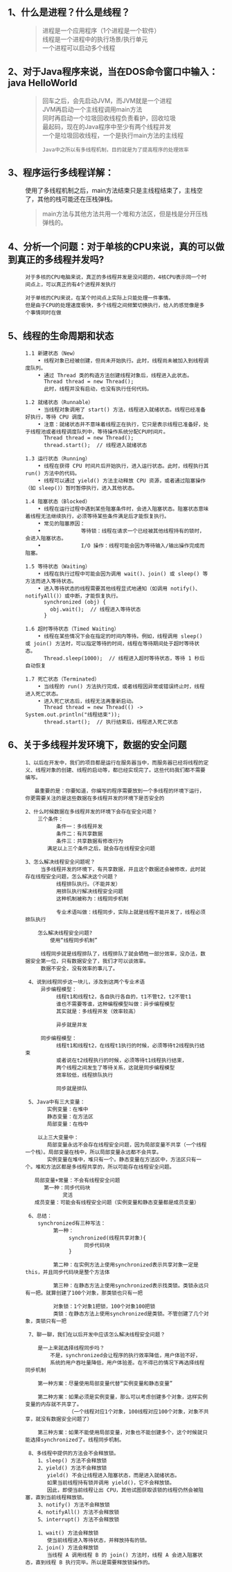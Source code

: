 ## 1、什么是进程？什么是线程？

<figure>

> 进程是一个应用程序（1个进程是一个软件）  
> 线程是一个进程中的执行场景/执行单元  
> 一个进程可以启动多个线程
</figure>

## 2、对于Java程序来说，当在DOS命令窗口中输入：java HelloWorld

<figure>

> 回车之后，会先启动JVM，而JVM就是一个进程  
> JVM再启动一个主线程调用main方法  
> 同时再启动一个垃圾回收线程负责看护，回收垃圾  
> 最起码，现在的Java程序中至少有两个线程并发  
> 一个是垃圾回收线程，一个是执行main方法的主线程
>
>     Java中之所以有多线程机制，目的就是为了提高程序的处理效率
</figure>

## 3、程序运行多线程详解：

<figure>

使用了多线程机制之后，main方法结束只是主线程结束了，主栈空了，其他的栈可能还在压栈弹栈。  
> main方法与其他方法共用一个堆和方法区，但是栈是分开压栈弹栈的。
</figure>

## 4、分析一个问题：对于单核的CPU来说，真的可以做到真正的多线程并发吗?

<figure>

    对于多核的CPU电脑来说，真正的多线程并发是没问题的，4核CPU表示同一个时间点上，可以真正的有4个进程并发执行

    对于单核的CPU来说，在某个时间点上实际上只能处理一件事情。
    但是由于CPU的处理速度极快，多个线程之间频繁切换执行，给人的感觉像是多个事情同时在做

</figure>

## 5、线程的生命周期和状态

<figure>

    1.1 新建状态（New）
        • 线程对象已经被创建，但尚未开始执行。此时，线程尚未被加入到线程调度队列。
        • 通过 Thread 类的构造方法创建线程对象后，线程进入此状态。
          Thread thread = new Thread();
          此时，线程并没有启动，也没有执行任何代码。

    1.2 就绪状态（Runnable）
        • 当线程对象调用了 start() 方法，线程进入就绪状态。线程已经准备好执行，等待 CPU 调度。
        • 注意：就绪状态并不意味着线程正在执行，它只是表示线程已准备好，处于线程池或者线程调度队列中，等待操作系统分配CPU时间片。
          Thread thread = new Thread();
          thread.start();  // 线程进入就绪状态

    1.3 运行状态（Running）
        • 线程在获得 CPU 时间片后开始执行，进入运行状态。此时，线程执行其 run() 方法中的代码。
        • 线程可以通过 yield() 方法主动释放 CPU 资源，或者通过阻塞操作（如 sleep()）暂时暂停执行，进入其他状态。

    1.4 阻塞状态（Blocked）
        • 线程在运行过程中遇到某些阻塞条件时，会进入阻塞状态。阻塞状态意味着线程无法继续执行，必须等待某些条件满足后才能恢复执行。
        • 常见的阻塞原因：
        •             等待锁：线程在请求一个已经被其他线程持有的锁时，会进入阻塞状态。
        •             I/O 操作：线程可能会因为等待输入/输出操作完成而阻塞。

    1.5 等待状态（Waiting）
        • 线程在执行过程中可能会因为调用 wait()、join() 或 sleep() 等方法而进入等待状态。
        • 进入等待状态的线程需要其他线程显式地通知（如调用 notify()、notifyAll()）或中断，才能恢复执行。
          synchronized (obj) {
            obj.wait();  // 线程进入等待状态
          }

    1.6 超时等待状态（Timed Waiting）
        • 线程在某些情况下会在指定的时间内等待。例如，线程调用 sleep() 或 join() 方法时，可以指定等待的时间，线程在等待期间处于超时等待状态。
          Thread.sleep(1000);  // 线程进入超时等待状态，等待 1 秒后自动恢复

    1.7 死亡状态（Terminated）
        • 当线程的 run() 方法执行完成，或者线程因异常或错误终止时，线程进入死亡状态。
        • 进入死亡状态后，线程无法再重新启动。
          Thread thread = new Thread(() -> System.out.println("线程结束"));
          thread.start();  // 执行结束后，线程进入死亡状态

</figure>

## 6、关于多线程并发环境下，数据的安全问题

<figure>

    1、以后在开发中，我们的项目都是运行在服务器当中，而服务器已经将线程的定义、线程对象的创建、线程的启动等，都已经实现完了。这些代码我们都不需要编写。

       最重要的是：你要知道，你编写的程序需要放到一个多线程的环境下运行，你更需要关注的是这些数据在多线程并发的环境下是否安全的

    2、什么时候数据在多线程并发的环境下会存在安全问题？
        三个条件：
              条件一：多线程并发
              条件二：有共享数据
              条件三：共享数据有修改行为
           满足以上三个条件之后，就会存在线程安全问题

    3、怎么解决线程安全问题呢？
         当多线程并发的环境下，有共享数据，并且这个数据还会被修改，此时就存在线程安全问题，怎么解决这个问题？
              线程排队执行。（不能并发）
              用排队执行解决线程安全问题
              这种机制被称为：线程同步机制

              专业术语叫做：线程同步，实际上就是线程不能并发了，线程必须排队执行

        怎么解决线程安全问题?
            使用“线程同步机制”

         线程同步就是线程排队了，线程排队了就会牺牲一部分效率，没办法，数据安全第一位，只有数据安全了，我们才可以谈效率。
         数据不安全，没有效率的事儿了。

     4、说到线程同步这一块儿，涉及到这两个专业术语
         异步编程模型：
              线程t1和线程t2，各自执行各自的，t1不管t2，t2不管t1
              谁也不需要等谁，这种编程模型叫做：异步编程模型
              其实就是：多线程并发（效率较高）

              异步就是并发

         同步编程模型：
              线程t1和线程t2，在线程t1执行的时候，必须等待t2线程执行结束
              或者说在t2线程执行的时候，必须等待t1线程执行结束，
              两个线程之间发生了等待关系，这就是同步编程模型
              效率较低，线程排队执行

              同步就是排队

     5、Java中有三大变量：
           实例变量：在堆中
           静态变量：在方法区
           局部变量：在栈中

        以上三大变量中：
           局部变量永远不会存在线程安全问题，因为局部变量不共享（一个线程一个栈）。局部变量在栈中，所以局部变量永远都不会共享。
           实例变量在堆中，堆只有一个。静态变量在方法区中，方法区只有一个。堆和方法区都是多线程共享的，所以可能存在线程安全问题。

       局部变量+常量：不会有线程安全问题
          第一种：同步代码块
                灵活
       成员变量：可能会有线程安全问题（实例变量和静态变量都是成员变量）

     6、总结：
        synchronized有三种写法：
             第一种：
                  synchronized(线程共享对象){
                       同步代码块
                  }
   
             第二种：在实例方法上使用synchronized表示共享对象一定是this，并且同步代码块是整个方法体
   
             第三种：在静态方法上使用synchronized表示找类锁。类锁永远只有一把。就算创建了100个对象，那类锁也只有一把
   
             对象锁：1个对象1把锁，100个对象100把锁
             类锁：在静态方法上使用synchronized是类锁。不管创建了几个对象，类锁只有一把

     7、聊一聊，我们在以后开发中应该怎么解决线程安全问题？

        是一上来就选择线程同步吗？
            不是，synchronized会让程序的执行效率降低，用户体验不好，
            系统的用户吞吐量降低，用户体验差。在不得已的情况下再选择线程同步机制

        第一种方案：尽量使用局部变量代替“实例变量和静态变量”

        第二种方案：如果必须是实例变量，那么可以考虑创建多个对象，这样实例变量的内存就不共享了。
                  （一个线程对应1个对象，100线程对应100个对象，对象不共享，就没有数据安全问题了）

        第三种方案：如果不能使用局部变量，对象也不能创建多个，这个时候就只能选择synchronized了。线程同步机制。
   
     8、多线程中提供的方法会不会释放锁。
        1、sleep() 方法不会释放锁
        2、yield() 方法不会释放锁
           yield() 不会让线程进入阻塞状态，而是进入就绪状态。
           如果当前线程持有锁并调用 yield()，它不会释放锁。
           因此，即使当前线程让出 CPU，其他试图获取该锁的线程仍然会被阻塞，直到当前线程释放锁。
        3、notify() 方法不会释放锁
        4、notifyAll() 方法不会释放锁
        5、interrupt() 方法不会释放锁
        
        1、wait() 方法会释放锁
           使当前线程进入等待状态，并释放持有的锁。
        2、join() 方法会释放锁
           当线程 A 调用线程 B 的 join() 方法时，线程 A 会进入阻塞状态，直到线程 B 执行完毕。所以是需要释放锁操作的。

</figure>
